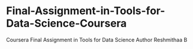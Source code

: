 # Final-Assignment-in-Tools-for-Data-Science-Coursera
Coursera Final Assignment in Tools for Data Science
Author
Reshmithaa B
